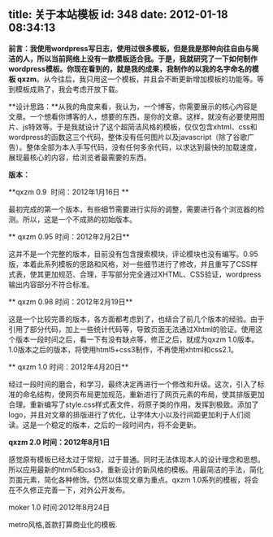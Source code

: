 title: 关于本站模板
id: 348
date: 2012-01-18 08:34:13
---

**前言：**我使用wordpress写日志，使用过很多模板，但是我是那种向往自由与简洁的人，所以当前网络上没有一款模板适合我。于是，我就研究了一下如何制作wordpress模板。你现在看到的，就是我的成果，我制作的以我的名字命名的模板** qxzm**。从今往后，我只用这一个模板，并且会不断更新增加模板的功能等。等到模板成熟了，我会考虑开放下载。

**设计思路：**从我的角度来看，我认为，一个博客，你需要展示的核心内容是文章。一个想看你博客的人，想要的东西，是你的文章。这样，就没有必要使用图片、js特效等。于是我就设计了这个超简洁风格的模板，仅仅包含xhtml、css和wordpress的函数这三个代码，整体没有任何图片以及javascript（除了谷歌广告）。整体全部为本人手写代码，没有任何多余代码，以求达到最快的加载速度，展现最核心的内容，给浏览者最需要的东西。

**版本：**

**qxzm 0.9  时间：2012年1月16日
**

最初完成的第一个版本，有些细节需要进行实际的调整，需要进行各个浏览器的检测。所以，这是一个不成熟的初始版本。

** qxzm 0.95 时间：2012年2月2日**

这并不是一个完整的版本，目前没有包含搜索模块，评论模块也没有编写。0.95版，本着此系列模板的思路和风格，对一些细节进行了修改，并且重写了CSS样式表，使其更加规范、合理，手写部分完全通过XHTML、CSS验证，wordpress输出内容部分不符合标准。

** qxzm 0.98 时间：2012年2月19日**

这是一个比较完善的版本，各方面都考虑到了，也结合了前几个版本的经验。由于引用了部分代码，加上一些统计代码等，导致页面无法通过Xhtml的验证。使用这个版本一段时间之后，看一下有没有缺点等，修正之后，就成为qxzm 1.0版本。1.0版本之后的版本，将使用html5+css3制作，不再使用xhtml和css2.1。

** qxzm 1.0 时间：2012年4月20日**

经过一段时间的磨合，和学习，最终决定再进行一个修改和升级。这次，引入了标准的命名结构，使网页布局更加规范，重新进行了网页元素的布局，使其排版更加合理。重新编写了style.css样式表文件，将原子类的作用，发挥到极致。添加了logo，并且对文章的排版进行了优化，让字体大小以及行间距更加利于人们阅读。这是一个稳定的版本，之后的一段时间内，将不会更新。

**qxzm 2.0 时间：2012年8月1日**

感觉原有模板已经太过于常规，过于普通。同时无法体现本人的设计理念和思想。所以应用最新的html5和css3，重新设计的新风格的模板。用最简洁的手法，简化页面元素，简化各种修饰。仍然以体现文章为重点。qxzm 1.0系列的模板，将会在不久修正完善一下，对外公开发布。

moker 1.0 时间:2012年8月24日

metro风格,首款打算商业化的模板.
<div><embed id="ciba_grabword_plugin" width="0" height="0" type="application/ciba-grabword-plugin" hidden="true" /></div>